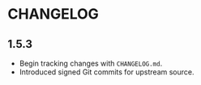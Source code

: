 # CHANGELOG

## 1.5.3

- Begin tracking changes with `CHANGELOG.md`.
- Introduced signed Git commits for upstream source.
